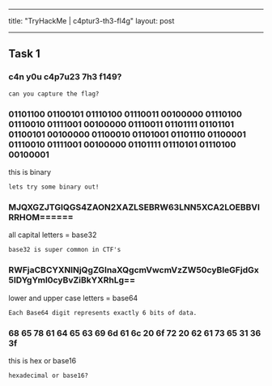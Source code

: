 
---
title:  "TryHackMe | c4ptur3-th3-fl4g"
layout: post

---

## Task 1

### c4n y0u c4p7u23 7h3 f149?

```
can you capture the flag?
```

### 01101100 01100101 01110100 01110011 00100000 01110100 01110010 01111001 00100000 01110011 01101111 01101101 01100101 00100000 01100010 01101001 01101110 01100001 01110010 01111001 00100000 01101111 01110101 01110100 00100001

this is binary

```
lets try some binary out!
```

### MJQXGZJTGIQGS4ZAON2XAZLSEBRW63LNN5XCA2LOEBBVIRRHOM======

all capital letters = base32

```
base32 is super common in CTF's
```

### RWFjaCBCYXNlNjQgZGlnaXQgcmVwcmVzZW50cyBleGFjdGx5IDYgYml0cyBvZiBkYXRhLg==

lower and upper case letters = base64

```
Each Base64 digit represents exactly 6 bits of data.
```

### 68 65 78 61 64 65 63 69 6d 61 6c 20 6f 72 20 62 61 73 65 31 36 3f

this is hex or base16

```
hexadecimal or base16?
```

